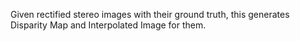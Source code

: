 Given rectified stereo images with their ground truth, this generates Disparity Map and Interpolated Image for them.

